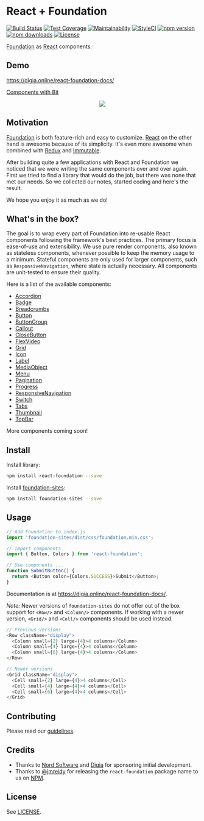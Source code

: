 # React + Foundation

[![Build Status](https://travis-ci.org/digiaonline/react-foundation.svg?branch=master)](https://travis-ci.org/digiaonline/react-foundation)
[![Test Coverage](https://api.codeclimate.com/v1/badges/ea90da79f63c9d5dab1a/test_coverage)](https://codeclimate.com/github/digiaonline/react-foundation/test_coverage)
[![Maintainability](https://api.codeclimate.com/v1/badges/ea90da79f63c9d5dab1a/maintainability)](https://codeclimate.com/github/digiaonline/react-foundation/maintainability)
[![StyleCI](https://styleci.io/repos/53612920/shield?style=flat)](https://styleci.io/repos/53612920)
[![npm version](https://img.shields.io/npm/v/react-foundation.svg)](https://www.npmjs.com/package/react-foundation)
[![npm downloads](https://img.shields.io/npm/dt/react-foundation.svg)](https://www.npmjs.com/package/react-foundation)
[![License](https://img.shields.io/badge/license-MIT-blue.svg)](https://raw.githubusercontent.com/digiaonline/react-foundation/master/LICENSE)

[Foundation](http://foundation.zurb.com/sites/docs/) as [React](https://facebook.github.io/react/) components.

## Demo

https://digia.online/react-foundation-docs/

[Components with Bit](https://bitsrc.io/digiaonline/react-foundation)

<p align="center">
  <a href="https://bitsrc.io/digiaonline/react-foundation"><img src="https://i.imagesup.co/images2/0__05c740dc39b7e2.jpg"></a>
</p>


## Motivation

[Foundation](http://foundation.zurb.com) is both feature-rich and easy to customize.
[React](https://facebook.github.io/react/) on the other hand is awesome because of its simplicity.
It's even more awesome when combined with
[Redux](http://redux.js.org/) and [Immutable](https://facebook.github.io/immutable-js/).

After building quite a few applications with React and Foundation we noticed that we were writing the
same components over and over again. First we tried to find a library that would do the job,
but there was none that met our needs. So we collected our notes, started coding and here's the result.

We hope you enjoy it as much as we do!

## What's in the box?

The goal is to wrap every part of Foundation into re-usable React components following the framework's
best practices. The primary focus is ease-of-use and extensibility. We use pure render components,
also known as stateless components, whenever possible to keep the memory usage to a minimum. Stateful
components are only used for larger components, such as `ResponsiveNavigation`, where state is actually necessary.
All components are unit-tested to ensure their quality.

Here is a list of the available components:

* [Accordion](src/components/accordion.js)
* [Badge](src/components/badge.js)
* [Breadcrumbs](src/components/breadcrumbs.js)
* [Button](src/components/button.js)
* [ButtonGroup](src/components/button-group.js)
* [Callout](src/components/callout.js)
* [CloseButton](src/components/close-button.js)
* [FlexVideo](src/components/flex-video.js)
* [Grid](src/components/grid.js)
* [Icon](src/components/icon.js)
* [Label](src/components/label.js)
* [MediaObject](src/components/media-object.js)
* [Menu](src/components/menu.js)
* [Pagination](src/components/pagination.js)
* [Progress](src/components/progress-bar.js)
* [ResponsiveNavigation](src/components/responsive.js)
* [Switch](src/components/switch.js)
* [Tabs](src/components/tabs.js)
* [Thumbnail](src/components/thumbnail.js)
* [TopBar](src/components/top-bar.js)

More components coming soon!

## Install

Install library:

```bash
npm install react-foundation --save
```

Install [foundation-sites](https://www.npmjs.com/package/foundation-sites):

```bash
npm install foundation-sites --save
```

## Usage

```js
// Add Foundation to index.js
import 'foundation-sites/dist/css/foundation.min.css';

// import components
import { Button, Colors } from 'react-foundation';

// Use components ...
function SubmitButton() {
  return <Button color={Colors.SUCCESS}>Submit</Button>;
}
```

Documentation is at https://digia.online/react-foundation-docs/.

*Note:* Newer versions of `foundation-sites` do not offer out of the box support for `<Row/>` and `<Column/>` components. If working with a newer version, `<Grid/>` and `<Cell/>` components should be used instead.

```js
// Previous versions
<Row className="display">
  <Column small={2} large={4}>4 columns</Column>
  <Column small={4} large={4}>4 columns</Column>
  <Column small={6} large={4}>4 columns</Column>
</Row>

// Newer versions
<Grid className="display">
  <Cell small={2} large={4}>4 columns</Cell>
  <Cell small={4} large={4}>4 columns</Cell>
  <Cell small={6} large={4}>4 columns</Cell>
</Grid>
```

## Contributing

Please read our [guidelines](.github/CONTRIBUTING.md).

## Credits

* Thanks to [Nord Software](https://twitter.com/nordsoftware) and [Digia](https://digia.com/en/) for sponsoring initial development.
* Thanks to [@jmreidy](https://github.com/jmreidy) for releasing the `react-foundation` package name to us on [NPM](https://www.npmjs.com/).

## License

See [LICENSE](LICENSE).
